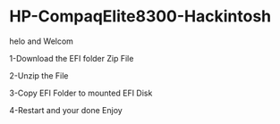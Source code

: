 # HP-CompaqElite8300-Hackintosh
helo and Welcom

1-Download the EFI folder Zip File

2-Unzip the File 

3-Copy EFI Folder to mounted EFI Disk

4-Restart and your done Enjoy 
